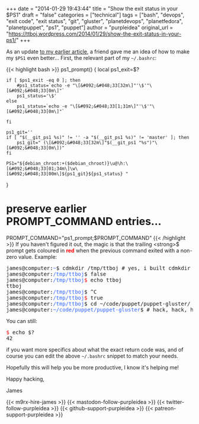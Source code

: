+++
date = "2014-01-29 19:43:44"
title = "Show the exit status in your $PS1"
draft = "false"
categories = ["technical"]
tags = ["bash", "devops", "exit code", "exit status", "git", "gluster", "planetdevops", "planetfedora", "planetpuppet", "ps1", "puppet"]
author = "purpleidea"
original_url = "https://ttboj.wordpress.com/2014/01/29/show-the-exit-status-in-your-ps1/"
+++

As an update <a href="/blog/2013/10/10/show-current-git-branch-in-ps1-when-branch-is-not-master/">to my earlier article</a>, a friend gave me an idea of how to make my <code>$PS1</code> even better... First, the relevant part of my <code>~/.bashrc</code>:

{{< highlight bash >}}
ps1_prompt() {
	local ps1_exit=$?

	if [ $ps1_exit -eq 0 ]; then
		#ps1_status=`echo -e "\[&#092;&#048;33[32m\]"'\$'"\[&#092;&#048;33[0m\]"`
		ps1_status='\$'
	else
		ps1_status=`echo -e "\[&#092;&#048;33[1;31m\]"'\$'"\[&#092;&#048;33[0m\]"`

	fi

	ps1_git=''
	if [ "$(__git_ps1 %s)" != '' -a "$(__git_ps1 %s)" != 'master' ]; then
		ps1_git=" (\[&#092;&#048;33[32m\]"$(__git_ps1 "%s")"\[&#092;&#048;33[0m\])"
	fi

	PS1="${debian_chroot:+($debian_chroot)}\u@\h:\[&#092;&#048;33[01;34m\]\w\[&#092;&#048;33[00m\]${ps1_git}${ps1_status} "
}

# preserve earlier PROMPT_COMMAND entries...
PROMPT_COMMAND="ps1_prompt;$PROMPT_COMMAND"
{{< /highlight >}}
If you haven't figured it out, the magic is that the trailing <strong>$</strong> prompt gets coloured in <strong><span style="color:#ff0000;">red</span></strong> when the previous command exited with a non-zero value. Example:
<pre>
james@computer:<span style="color:#3366ff;">~</span>$ cdmkdir /tmp/ttboj # yes, i built cdmkdir
james@computer:<span style="color:#3366ff;">/tmp/ttboj</span>$ false
james@computer:<span style="color:#3366ff;">/tmp/ttboj</span><span style="color:#ff0000;">$</span> echo ttboj
ttboj
james@computer:<span style="color:#3366ff;">/tmp/ttboj</span>$ ^C
james@computer:<span style="color:#3366ff;">/tmp/ttboj</span><span style="color:#ff0000;">$</span> true
james@computer:<span style="color:#3366ff;">/tmp/ttboj</span>$ cd ~/code/puppet/puppet-gluster/
james@computer:<span style="color:#3366ff;">~/code/puppet/puppet-gluster</span>$ # hack, hack, hack...
</pre>
You can still:
<pre>
<span style="color:#ff0000;">$</span> echo $?
42
</pre>
if you want more specifics about what the exact return code was, and of course you can edit the above <code>~/.bashrc</code> snippet to match your needs.

Hopefully this will help you be more productive, I know it's helping me!

Happy hacking,

James

{{< m9rx-hire-james >}}
{{< mastodon-follow-purpleidea >}}
{{< twitter-follow-purpleidea >}}
{{< github-support-purpleidea >}}
{{< patreon-support-purpleidea >}}
